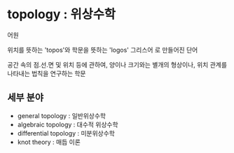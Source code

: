 # topology : 위상수학

어원

위치를 뜻하는 'topos'와 학문을 뜻하는 'logos' 그리스어 로 만들어진 단어

공간 속의 점.선.면 및 위치 등에 관하여, 양이나 크기와는 별개의 형상이나, 위치 관계를 나타내는 법칙을 연구하는 학문

## 세부 분야

- general topology : 일반위상수학
- algebraic topology : 대수적 위상수학
- differential topology : 미분위상수학
- knot theory : 매듭 이론
